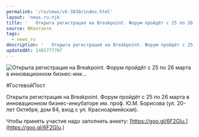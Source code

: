 ```yaml
---
permalink: '/ru/news/vk-3830/index.html'
layout: 'news.ru.njk'
title: '   Открыта регистрация на Breakpoint. Форум пройдёт с 25 по 26 марта в инновационном бизнес-инк…'
source: ВКонтакте
tags:
  - news_ru
description: '   Открыта регистрация на Breakpoint. Форум пройдёт с 25 по 26 марта в инновационном бизнес-инк…'
updatedAt: 1485777707
---
```

![   Открыта регистрация на Breakpoint. Форум пройдёт с 25 по 26 марта в инновационном бизнес-инк…](https://sun9-47.userapi.com/impf/c638222/v638222195/22811/owbQ40mvLas.jpg?size=1280x853&quality=96&proxy=1&sign=87e7caf3241ae8440f1ba78cdd248c0f&c_uniq_tag=WELAZiP9phAWSPUvDxlxxyq6-YrlAaq14Rx50aYG0Q8&type=album)

#ГостевойПост

Открыта регистрация на Breakpoint. Форум пройдёт с 25 по 26 марта в инновационном бизнес-инкубаторе им. проф. Ю.М. Борисова (ул. 20-лет Октября, дом 84, вход с ул. Красноармейская).

Чтобы принять участие надо заполнить анкету: [https://goo.gl/6F2GIu.](https://goo.gl/6F2GIu.)
